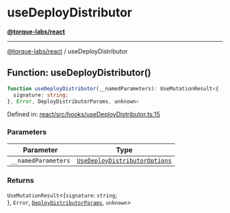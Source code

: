 # useDeployDistributor

[**@torque-labs/react**](../)

***

[@torque-labs/react](../) / useDeployDistributor

## Function: useDeployDistributor()

```ts
function useDeployDistributor(__namedParameters): UseMutationResult<{
  signature: string;
}, Error, DeployDistributorParams, unknown>
```

Defined in: [react/src/hooks/useDeployDistributor.ts:15](https://github.com/torque-labs/monorepo/blob/2ebf07140779767733d669c69d4b6e369a4193c3/packages/react/src/hooks/useDeployDistributor.ts#L15)

### Parameters

| Parameter           | Type                                                                                                         |
| ------------------- | ------------------------------------------------------------------------------------------------------------ |
| `__namedParameters` | [`UseDeployDistributorOptions`](../../../reference/platform/react/interfaces/UseDeployDistributorOptions.md) |

### Returns

`UseMutationResult`<{`signature`: `string`;\
}, `Error`, [`DeployDistributorParams`](../../../reference/platform/react/interfaces/DeployDistributorParams.md), `unknown`>
